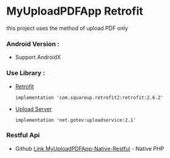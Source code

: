 # MyUploadPDFApp Retrofit 
this project uses the method of upload PDF only

### Android Version :
- Support AndroidX

### Use Library :
- [Retrofit](https://square.github.io/retrofit/)

  ```
  implementation 'com.squareup.retrofit2:retrofit:2.6.2'
  ```
  
- [Upload Server](https://github.com/gotev/android-upload-service)

  ```
  implementation 'net.gotev:uploadservice:2.1'
  ```
### Restful Api
- Github [Link MyUploadPDFApp-Native-Restful](http://www.google.com) - Native PHP

